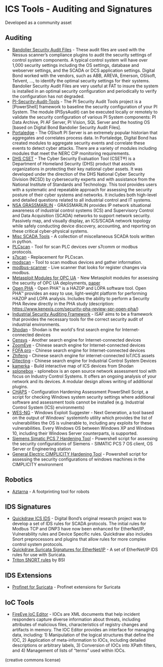 # ICS Tools - Auditing and Signatures

Developed as a community asset

## Auditing

- [Bandolier Security Audit Files](http://www.digitalbond.com/tools/bandolier/) - These audit files are used with the Nessus scanner’s compliance plugins to audit the security settings of control system components. A typical control system will have over 1,000 security settings including the OS settings, database and webserver settings, and the SCADA or DCS application settings. Digital Bond worked with the vendors, such as ABB, AREVA, Emerson, OSIsoft, Telvent, …, to identify the optimal security settings for their systems. Bandolier Security Audit Files are very useful at FAT to insure the system is installed in an optimal security configuration and periodically to verify the configuration has not degraded.
- [PI-Security-Audit-Tools](https://github.com/osisoft/PI-Security-Audit-Tools) - The PI Security Audit Tools project is a [PowerShell] framework to baseline the security configuration of your PI System. The module (PISysAudit) can be executed locally or remotely to validate the security configuration of various PI System components: PI Data Archive, PI AF Server, PI Vision, SQL Server and the hosting OS [based on Digital Bond Bandolier Security Audit Files].
- [Portaledge](http://www.digitalbond.com/tools/portaledge/) - The OSIsoft PI Server is an extremely popular historian that aggregates and correlates process data. In Portaledge, Digital Bond has created modules to aggregate security events and correlate these events to detect cyber attacks. There are a variety of modules including modules that meet the NERC CIP monitoring requirements.
- [DHS CSET](https://github.com/cisagov/cset) - The Cyber Security Evaluation Tool (CSET®) is a Department of Homeland Security (DHS) product that assists organizations in protecting their key national cyber assets. It was developed under the direction of the DHS National Cyber Security Division (NCSD) by cybersecurity experts and with assistance from the National Institute of Standards and Technology. This tool provides users with a systematic and repeatable approach for assessing the security posture of their cyber systems and networks. It includes both high-level and detailed questions related to all industrial control and IT systems.
- [NSA GRASSMARLIN](https://github.com/iadgov/GRASSMARLIN) - GRASSMARLIN provides IP network situational awareness of industrial control systems (ICS) and Supervisory Control and Data Acquisition (SCADA) networks to support network security. Passively map, and visually display, an ICS/SCADA network topology while safely conducting device discovery, accounting, and reporting on these critical cyber-physical systems.
- [Misc SCADA Tools](https://github.com/atimorin/scada-tools) - A collection of miscellaneous SCADA tools written in python.
- [PLCscan](../mirrored/plcsan) - Tool for scan PLC devices over s7comm or modbus protocols.
- [s7scan](https://github.com/klsecservices/s7scan) - Replacement for PLCscan.
- [modscan](../mirrored/modscan) - Tool to scan modbus devices and gather information.
- [modbus-scanner](https://github.com/arnaudsoullie/modbus-scanner) - Live scanner that looks for register changes via modbus.
- [Metasploit Modules for OPC UA](https://github.com/COMSYS/msf-opcua) - New Metasploit modules for assessing the security of OPC UA deployments, [paper](https://arxiv.org/abs/2003.12341)
- [Open PHA](https://www.kenexis.com/software/openpha/download/) - Open PHA™ is a HAZOP and LOPA software tool. Open PHA™ provides an easy to use, light-weight platform for performing HAZOP and LOPA analysis. Includes the ability to perform a Security PHA Review directly in the PHA study (description: https://www.kenexis.com/security-pha-review-spr-open-pha/)
- [Industrial Security Auditing Framework](https://gitlab.com/d0ubl3g/industrial-security-auditing-framework/) - ISAF aims to be a framework that provides the necessary tools for the correct security audit of industrial environments.
- [Shodan](https://www.shodan.io) - Shodan is the world's first search engine for Internet-connected devices
- [Censys](https://censys.io/) - Another search engine for Internet-connected devices
- [ZoomEye](https://www.zoomeye.org/topic?id=ics_project) - Chinese search engine for Internet-connected devices
- [FOFA pro](https://fofa.so/subject) - Chinese search engine for Internet-connected devices
- [Zhifeng](https://zhifeng.io/monitor) - Chinese search engine for internet-connected IoT/ICS assets
- [Ditecting](http://www.ditecting.com/) - Chinese search engine for Industrial Control System Devices
- [kamerka](https://github.com/woj-ciech/kamerka) - Build interactive map of ICS devices from Shodan
- [splonebox](https://splone.com/splonebox/) - splonebox is an open source network assessment tool with focus on Industry Control Systems. It offers an ongoing analysis of your network and its devices. A modular design allows writing of additional plugins.
- [CHAPS](https://github.com/cutaway-security/chaps) - Configuration Hardening Assessment PowerShell Script, a script for checking Windows system security settings where additional software and assessment tools cannot be installed (e.g. Industrial Control System (ICS) environments)
- [WES-NG](https://github.com/bitsadmin/wesng) - Windows Exploit Suggester - Next Generation, a tool based on the output of Windows' systeminfo utility which provides the list of vulnerabilities the OS is vulnerable to, including any exploits for these vulnerabilities. Every Windows OS between Windows XP and Windows 10, including their Windows Server counterparts, is supported.
- [Siemens Simatic PCS 7 Hardening Tool](https://github.com/otoriocyber/PCS7-Hardening-Tool) - Powershell script for assessing the security configurations of Siemens - SIMATIC PCS 7 OS client, OS Server or Engineering station
- [General Electric CIMPLICITY Hardening Tool](https://github.com/otoriocyber/CIMPLICITY-Hardening-Tool) - Powershell script for assessing the security configurations of windows machines in the CIMPLICITY environment

## Robotics

- [Aztarna](https://github.com/aliasrobotics/aztarna) - A footprinting tool for robots

## IDS Signatures

- [Quickdraw ICS IDS](https://github.com/digitalbond/quickdraw) - Digital Bond’s original research project was to develop a set of IDS rules for SCADA protocols. The initial rules for Modbus TCP and DNP3 have now been enhanced for EtherNet/IP, Vulnerability rules and Device Specific rules. Quickdraw also includes Snort preprocessors and plugins that allow rules for more complex control system protocols.
- [Quickdraw Suricata Signatures for EtherNet/IP](https://github.com/digitalbond/Quickdraw-Suricata) - A set of EtherNet/IP IDS rules for use with Suricata.
- [Triton SNORT rules](https://www.bsi.bund.de/DE/Themen/Industrie_KRITIS/ICS/Tools/RAPSN_SETS/RAPSN_SETS_node.html) by BSI

## IDS Extensions

- [Profinet for Suricata](https://github.com/rain8841/Suricata_Profinet_MOD) - Profinet extensions for Suricata

## IoC Tools

- [FireEye IoC Editor](https://www.fireeye.com/services/freeware/ioc-editor.html) - IOCs are XML documents that help incident responders capture diverse information about threats, including attributes of malicious files, characteristics of registry changes and artifacts in memory. The IOC Editor provides an interface for managing data, including: 1) Manipulation of the logical structures that define the IOC, 2) Application of meta-information to IOCs, including detailed descriptions or arbitrary labels, 3) Conversion of IOCs into XPath filters, and 4) Management of lists of “terms” used within IOCs.

(creative commons license)
